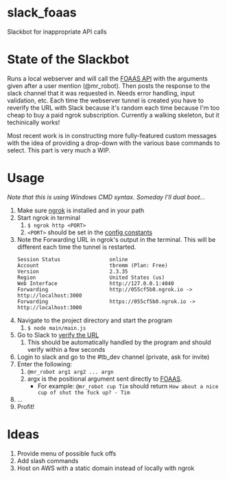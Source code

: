 # slack_foaas
Slackbot for inappropriate API calls

# State of the Slackbot
Runs a local webserver and will call the [FOAAS API](https://www.foaas.com/) with the arguments given after a user mention (@mr_robot). Then posts the response to the slack channel that it was requested in. Needs error handling, input validation, etc. Each time the webserver tunnel is created you have to reverify the URL with Slack because it's random each time because I'm too cheap to buy a paid ngrok subscription. Currently a walking skeleton, but it techinically works!

Most recent work is in constructing more fully-featured custom messages with the idea of providing a drop-down with the various base commands to select. This part is very much a WIP.

# Usage
_Note that this is using Windows CMD syntax. Someday I'll dual boot..._
1. Make sure [ngrok](https://ngrok.com/download "Download ngrok") is installed and in your path
2. Start ngrok in terminal
   1. `$ ngrok http <PORT>`
   2. `<PORT>` should be set in the [config constants](https://github.com/tbremm/slack_foaas/blob/master/config/constants.js#L11 "WEB_SERVER_PORT")
3. Note the Forwarding URL in ngrok's output in the terminal. This will be different each time the tunnel is restarted.
   ```ngrok by @inconshreveable                                                                                   (Ctrl+C to quit)
   Session Status                online
   Account                       tbremm (Plan: Free)
   Version                       2.3.35
   Region                        United States (us)
   Web Interface                 http://127.0.0.1:4040
   Forwarding                    http://055cf5b0.ngrok.io -> http://localhost:3000
   Forwarding                    https://055cf5b0.ngrok.io -> http://localhost:3000
4. Navigate to the project directory and start the program
   1. `$ node main/main.js`
5. Go to Slack to [verify the URL](https://api.slack.com/apps/AMH4N17RA/event-subscriptions?)
   1. This should be automatically handled by the program and should verify within a few seconds
6. Login to slack and go to the #tb_dev channel (private, ask for invite)
7. Enter the following:
   1. `@mr_robot arg1 arg2 ... argn`
   2. argx is the positional argument sent directly to [FOAAS](https://www.foaas.com/). 
      * For example: `@mr_robot cup Tim` should return `How about a nice cup of shut the fuck up? - Tim`
8. ...
9. Profit!

# Ideas
1. Provide menu of possible fuck offs
2. Add slash commands
3. Host on AWS with a static domain instead of locally with ngrok
